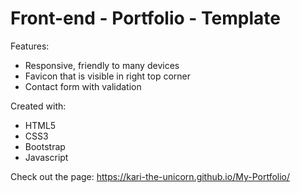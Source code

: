 # Front-end - Portfolio - Template

Features:

 * Responsive, friendly to many devices
 * Favicon that is visible in right top corner
 * Contact form with validation

Created with:

 * HTML5
 * CSS3
 * Bootstrap
 * Javascript

Check out the page:  https://kari-the-unicorn.github.io/My-Portfolio/
